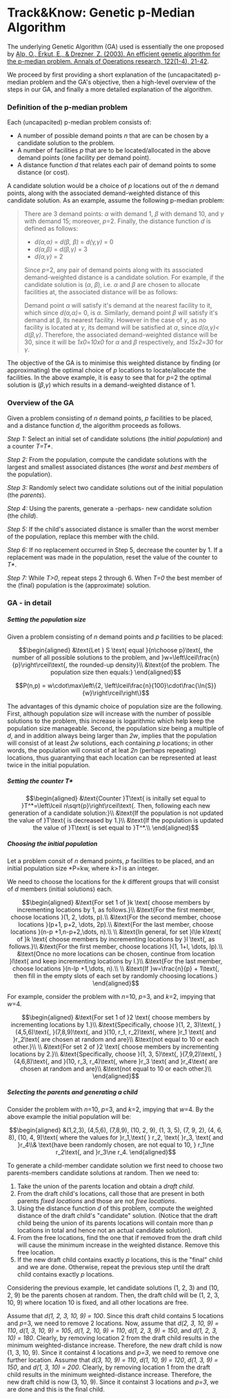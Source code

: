 # Track&Know: Genetic p-Median Algorithm

The underlying Genetic Algorithm (GA) used is essentially the one proposed by [Alp, O., Erkut, E., & Drezner, Z. (2003). An efficient genetic algorithm for the p-median problem. Annals of Operations research, 122(1-4), 21-42](https://doi.org/10.1023/A:1026130003508). 

We proceed by first providing a short explanation of the (uncapacitated) p-median problem and the GA's objective, then  a  high-level overview of the steps in our GA, and finally a more detailed explanation of the algorithm.

### Definition of the p-median problem

Each (uncapacited) p-median problem consists of:

- A number of possible demand points *n* that are can be chosen by a candidate solution to the problem.
- A number of facilities *p* that are to be located/allocated in the above demand points (one facility per demand point).
- A distance function *d* that relates each pair of demand points to some distance (or cost).

A candidate solution would be a choice of *p* locations out of the *n* demand points, along with the associated demand-weighted distance of this candidate solution. As an example, assume the following p-median problem: 

> There are 3 demand points: *α* with demand 1, *β* with demand 10, and *γ* with demand 15; moreover, *p*=2. Finally, the distance function *d* is defined as follows:
>
> - *d(α,α)* = *d(β, β)* = *d(γ,γ)* = 0
> - *d(α,β)* = *d(β,γ)* = 3
> - *d(α,γ)* = 2
>
> Since *p*=2, any pair of demand points along with its associated demand-weighted distance is a candidate solution. For example, if the candidate solution is (*α*, *β*), i.e. *α* and *β* are chosen to allocate facilities at, the associated distance will be as follows:
>
> Demand point *α* will satisfy it's demand at the nearest facility to it, which since *d(α,α)*= 0, is *α*. Similarly, demand point *β* will satisfy it's demand at β, its nearest facility. However in the case of *γ*, as no facility is located at *γ*, its demand will be satisfied at *α*, since *d(α,γ)< d(β,γ)*. Therefore, the associated demand-weighted distance will be 30, since it will be *1x0*=*10x0* for *α* and *β* respectively, and *15x2*=*30* for *γ*.

The objective of the GA is to minimise this weighted distance by finding (or approximating) the optimal choice of *p* locations to locate/allocate the facilities. In the above example, it is easy to see that for *p*=2 the optimal solution is (*β*,*γ*) which results in a demand-weighted distance of 1.

### Overview of the GA

Given a problem consisting of *n* demand points, *p* facilities to be placed, and a distance function *d*, the algorithm proceeds as follows.

*Step 1:* Select an initial set of candidate solutions (the *initial population*) and a counter *T=T\**.

*Step 2:* From the population, compute the candidate solutions with the largest and smallest associated distances (the *worst* and *best* *members* of the population).

*Step 3:* Randomly select two candidate solutions out of the initial population (the *parents*).

*Step 4:* Using the parents, generate a -perhaps- new candidate solution (the *child*).

*Step 5:* If the child's associated distance is smaller than the worst member of the population, replace this member with the child.

*Step 6:* If no replacement occurred in Step 5, decrease the counter by 1. If a replacement was made in the population, reset the value of the counter to *T\**.

*Step 7:* While *T>0*, repeat steps 2 through 6. When *T=0* the best member of the (final) population is the (approximate) solution.

### GA - in detail

##### Setting the population size

Given a problem consisting of *n* demand points and *p* facilities to be placed: 

```math
\begin{aligned}
&\text{Let } S \text{ equal }{n\choose p}\text{, the number of all possible solutions to the problem, and }w=\left\lceil\frac{n}{p}\right\rceil\text{, the rounded-up density}\\
&\text{of the problem. The population size then equals:}
\end{aligned}
```

```math
P(n,p) = w\cdot\max\left\{2, \left\lceil\frac{n}{100}\cdot\frac{\ln{S}}{w}\right\rceil\right\}
```

The advantages of this dynamic choice of population size are the following. First, although population size will increase with the number of possible solutions to the problem, this increase is logarithmic which help keep the population size manageable. Second, the population size being a multiple of *d*, and in addition always being larger than *2w*, implies that the population will consist of at least *2w* solutions, each containing *p* locations; in other words, the population will consist of at leat *2n* (perhaps repeating) locations, thus guarantying that each location can be represented at least twice in the initial population.

##### Setting the counter *T\**

```math
\begin{aligned}
&\text{Counter }T\text{ is initally set equal to }T^*=\left\lceil n\sqrt{p}\right\rceil\text{. Then, following each new generation of a candidate solution:}\\
&\text{If the population is not updated the value of }T\text{ is decreased by 1.}\\
&\text{If the population is updated the value of }T\text{ is set equal to }T^*.\\
\end{aligned}
```

##### Choosing the initial population

Let a problem consit of *n* demand points, *p* facilities to be placed, and an initial population size *P=kw, where *k>1* is an integer. 

We need to choose the locations for the *k* different groups that will consist of *d* members (initial solutions) each.
```math
\begin{aligned}
&\text{For set 1 of }k \text{ choose members by incrementing locations by 1, as follows.}\\
&\text{For the first member, choose locations }(1, 2, \dots, p).\\
&\text{For the second member,  choose locations }(p+1, p+2, \dots, 2p).\\
&\text{For the last member,  choose locations }(n-p +1,n-p+2,\dots, n).\\
\\
&\text{In general, for set }l\le k\text{ of }k \text{ choose members by incrementing locations by }l \text{, as follows.}\\
&\text{For the first member, choose locations }(1, 1+l, \dots, lp).\\
&\text{Once no more locations can be chosen, continue from location }l\text{ and keep incrementing locations by l.}\\
&\text{For the last member,  choose locations }(n-lp +1,\dots, n).\\
\\
&\text{If }w=\frac{n}{p} + 1\text{, then fill in the empty slots of each set by randomly choosing locations.}
\end{aligned}
```
For example, consider the problem with *n*=10, *p*=3, and *k*=2, impying that *w*=4.
```math
\begin{aligned}
&\text{For set 1 of }2 \text{ choose members by incrementing locations by 1.}\\
&\text{Specifically, choose }(1, 2, 3)\text{, }(4,5,6)\text{, }(7,8,9)\text{, and }(10, r_1, r_2)\text{, where }r_1 \text{ and }r_2\text{ are chosen at random and are}\\
&\text{not equal to 10 or each other.}\\
\\
&\text{For set 2 of }2 \text{ choose members by incrementing locations by 2.}\\
&\text{Specifically, choose }(1, 3, 5)\text{, }(7,9,2)\text{, }(4,6,8)\text{, and }(10, r_3, r_4)\text{, where }r_3 \text{ and }r_4\text{ are chosen at random and are}\\
&\text{not equal to 10 or each other.}\\
\end{aligned}
```

##### Selecting the parents and generating a child

Consider the problem with  *n*=10, *p*=3, and *k*=2, impying that *w*=4. By the above example the initial population will be:
```math
\begin{aligned}
&(1,2,3), (4,5,6), (7,8,9), (10, 2, 9), (1, 3, 5), (7, 9, 2), (4, 6, 8), (10, 4, 9)\text{ where the values for }r_1,\text{ } r_2, \text{ }r_3, \text{ and }r_4\\& \text{have been randomly chosen, are not equal to 10, } r_1\ne r_2\text{, and }r_3\ne r_4.
\end{aligned}
```
To generate a child-member candidate solution we first need to choose two parents-members candidate solutions at random. Then we need to:

1. Take the union of the parents location and obtain a *draft child*.
2. From the draft child's locations, call those that are present in both parents *fixed locations* and those are not *free locations*.
3. Using the distance function *d* of this problem, compute the weighted distance of the draft child's "candidate" solution. (Notice that the draft child being the union of its parents locations will contain more than *p* locations in total and hence not an actual candidate solution).
4. From the free locations, find the one that if removed from the draft child will cause the minimum increase in the weighted distance. Remove this free location.
5. If the new draft child contains exactly *p* locations, this is the "final" child and we are done. Otherwise, repeat the previous step until the draft child contains exactly *p* locations.

Considering the previous example, let candidate solutions (1, 2, 3) and (10, 2, 9) be the parents chosen at random. Then, the draft child will be (1, 2, 3, 10, 9) where location 10 is fixed, and all other locations are free.

Assume that *d(1, 2, 3, 10, 9) = 100*. Since this draft child contains 5 locations and *p*=3, we need to remove 2 locations. Now, assume that *d(2, 3, 10, 9) = 110*, *d(1, 3, 10, 9) = 105*, *d(1, 2, 10, 9) = 110*, *d(1, 2, 3, 9) = 150*, and *d(1, 2, 3, 10) = 180*. Clearly, by removing location 2 from the draft child results in the minimum weighted-distance increase. Therefore, the new draft child is now (1, 3, 10, 9). Since it containst 4 locations and *p=3*, we need to remove one further location. Assume that *d(3, 10, 9) = 110*, *d(1, 10, 9) = 120*, *d(1, 3, 9) = 150*, and *d(1, 3, 10) = 200*. Clearly, by removing location 1 from the draft child results in the minimum weighted-distance increase. Therefore, the new draft child is now (3, 10, 9). Since it containst 3 locations and *p=3*, we are done and this is the final child. 

